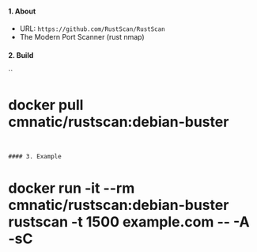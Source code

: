 #### 1. About

- URL: `https://github.com/RustScan/RustScan`
- The Modern Port Scanner (rust nmap)


#### 2. Build
``
# docker pull cmnatic/rustscan:debian-buster
```


#### 3. Example
```
# docker run -it --rm cmnatic/rustscan:debian-buster rustscan -t 1500 example.com -- -A -sC
```
